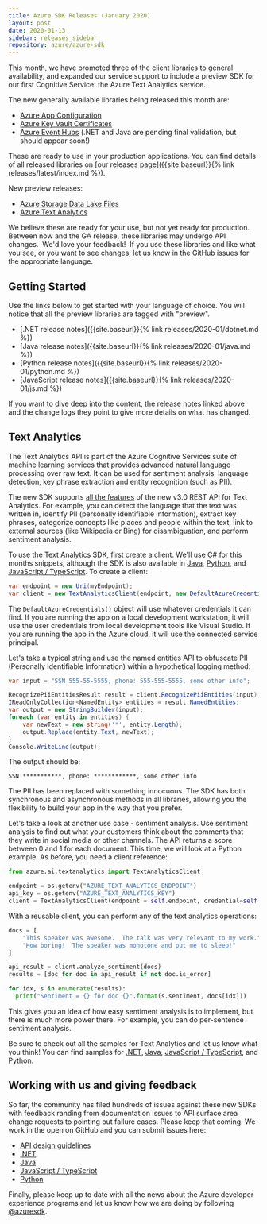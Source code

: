 ```yaml
---
title: Azure SDK Releases (January 2020)
layout: post
date: 2020-01-13
sidebar: releases_sidebar
repository: azure/azure-sdk
---
```


This month, we have promoted three of the client libraries to general availability, and expanded our service support to include a preview SDK for our first Cognitive Service: the Azure Text Analytics service.

The new generally available libraries being released this month are:

* [Azure App Configuration](https://docs.microsoft.com/azure/azure-app-configuration/)
* [Azure Key Vault Certificates](https://docs.microsoft.com/en-us/azure/key-vault/certificate-scenarios)
* [Azure Event Hubs](https://docs.microsoft.com/en-us/azure/event-hubs/)  (.NET and Java are pending final validation, but should appear soon!)

These are ready to use in your production applications.  You can find details of all released libraries on [our releases page]({{site.baseurl}}{% link releases/latest/index.md %}).

New preview releases:

* [Azure Storage Data Lake Files](https://docs.microsoft.com/en-us/azure/storage/blobs/data-lake-storage-introduction?toc=%2fazure%2fstorage%2fblobs%2ftoc.json)
* [Azure Text Analytics](https://docs.microsoft.com/en-us/azure/cognitive-services/text-analytics/index)

We believe these are ready for your use, but not yet ready for production.  Between now and the GA release, these libraries may undergo API changes.  We'd love your feedback!  If you use these libraries and like what you see, or you want to see changes, let us know in the GitHub issues for the appropriate language. 

## Getting Started

Use the links below to get started with your language of choice.  You will notice that all the preview libraries are tagged with "preview".

* [.NET release notes]({{site.baseurl}}{% link releases/2020-01/dotnet.md %})
* [Java release notes]({{site.baseurl}}{% link releases/2020-01/java.md %})
* [Python release notes]({{site.baseurl}}{% link releases/2020-01/python.md %})
* [JavaScript release notes]({{site.baseurl}}{% link releases/2020-01/js.md %})

If you want to dive deep into the content, the release notes linked above and the change logs they point to give more details on what has changed.

## Text Analytics

The Text Analytics API is part of the Azure Cognitive Services suite of machine learning services that provides advanced natural language processing over raw text.  It can be used for sentiment analysis, language detection, key phrase extraction and entity recognition (such as PII).  

The new SDK supports [all the features](https://docs.microsoft.com/en-us/azure/cognitive-services/text-analytics/overview) of the new v3.0 REST API for Text Analytics.  For example, you can detect the language that the text was written in, identify PII (personally identifiable information), extract key phrases, categorize concepts like places and people within the text, link to external sources (like Wikipedia or Bing) for disambiguation, and perform sentiment analysis.

To use the Text Analytics SDK, first create a client.  We'll use [C#](https://github.com/Azure/azure-sdk-for-net/tree/master/sdk/textanalytics/Azure.AI.TextAnalytics) for this months snippets, although the SDK is also available in [Java](https://github.com/Azure/azure-sdk-for-java/tree/master/sdk/textanalytics/azure-ai-textanalytics), [Python](https://github.com/Azure/azure-sdk-for-python/tree/master/sdk/textanalytics/azure-ai-textanalytics), and [JavaScript / TypeScript](https://github.com/Azure/azure-sdk-for-js/tree/master/sdk/textanalytics/ai-text-analytics).  To create a client:

```csharp
var endpoint = new Uri(myEndpoint);
var client = new TextAnalyticsClient(endpoint, new DefaultAzureCredential());
```

The `DefaultAzureCredentials()` object will use whatever credentials it can find.  If you are running the app on a local development workstation, it will use the user credentials from local development tools like Visual Studio.  If you are running the app in the Azure cloud, it will use the connected service principal.

Let's take a typical string and use the named entities API to obfuscate PII (Personally Identifiable Information) within a hypothetical logging method:

```csharp
var input = "SSN 555-55-5555, phone: 555-555-5555, some other info";

RecognizePiiEntitiesResult result = client.RecognizePiiEntities(input);
IReadOnlyCollection<NamedEntity> entities = result.NamedEntities;
var output = new StringBuilder(input);
foreach (var entity in entities) {
    var newText = new string('*', entity.Length);
    output.Replace(entity.Text, newText);
}
Console.WriteLine(output);
```

The output should be:

```text
SSN ***********, phone: ************, some other info
```

The PII has been replaced with something innocuous.  The SDK has both synchronous and asynchronous methods in all libraries, allowing you the flexibility to build your app in the way that you prefer.

Let's take a look at another use case - sentiment analysis.  Use sentiment analysis to find out what your customers think about the comments that they write in social media or other channels.  The API returns a score between 0 and 1 for each document.  This time, we will look at a Python example. As before, you need a client reference:

```python
from azure.ai.textanalytics import TextAnalyticsClient

endpoint = os.getenv("AZURE_TEXT_ANALYTICS_ENDPOINT")
api_key = os.getenv("AZURE_TEXT_ANALYTICS_KEY")
client = TextAnalyticsClient(endpoint = self.endpoint, credential=self.api_key)
```

With a reusable client, you can perform any of the text analytics operations:

```python
docs = [
    "This speaker was awesome.  The talk was very relevant to my work.",
    "How boring!  The speaker was monotone and put me to sleep!"
]

api_result = client.analyze_sentiment(docs)
results = [doc for doc in api_result if not doc.is_error]

for idx, s in enumerate(results):
  print("Sentiment = {} for doc {}".format(s.sentiment, docs[idx]))
```

This gives you an idea of how easy sentiment analysis is to implement, but there is much more power there.  For example, you can do per-sentence sentiment analysis.  

Be sure to check out all the samples for Text Analytics and let us know what you think!  You can find samples for [.NET](https://github.com/Azure/azure-sdk-for-net/tree/master/sdk/textanalytics/Azure.AI.TextAnalytics), [Java](https://github.com/Azure/azure-sdk-for-java/blob/master/sdk/textanalytics/azure-ai-textanalytics/src/samples/README.md), [JavaScript / TypeScript](https://github.com/Azure/azure-sdk-for-js/tree/master/sdk/textanalytics/ai-text-analytics/samples), and [Python](https://github.com/Azure/azure-sdk-for-python/tree/master/sdk/textanalytics/azure-ai-textanalytics/samples).

## Working with us and giving feedback

So far, the community has filed hundreds of issues against these new SDKs with feedback randing from documentation issues to API surface area change requests to pointing out failure cases.  Please keep that coming.  We work in the open on GitHub and you can submit issues here:

* [API design guidelines](https://github.com/Azure/azure-sdk)
* [.NET](https://github.com/Azure/azure-sdk-for-net)
* [Java](https://github.com/Azure/azure-sdk-for-java)
* [JavaScript / TypeScript](https://github.com/Azure/azure-sdk-for-js)
* [Python](https://github.com/Azure/azure-sdk-for-python)

Finally, please keep up to date with all the news about the Azure developer experience programs and let us know how we are doing by following [@azuresdk](https://twitter.com/AzureSDK).
